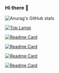 ### Hi there 👋

![Anurag's GitHub stats](https://github-readme-stats.vercel.app/api?username=diegodscamara&show_icons=true&theme=gradient)

[![Top Langs](https://github-readme-stats.vercel.app/api/top-langs/?username=diegodscamara&layout=compact)](https://github.com/anuraghazra/github-readme-stats)

[![Readme Card](https://github-readme-stats.vercel.app/api/pin/?username=diegodscamara&repo=react-componenets)](https://github.com/anuraghazra/github-readme-stats)

[![Readme Card](https://github-readme-stats.vercel.app/api/pin/?username=diegodscamara&repo=css-grid)](https://github.com/anuraghazra/github-readme-stats)

[![Readme Card](https://github-readme-stats.vercel.app/api/pin/?username=diegodscamara&repo=flexbox)](https://github.com/anuraghazra/github-readme-stats)

[![Readme Card](https://github-readme-stats.vercel.app/api/pin/?username=diegodscamara&repo=js-bank-system)](https://github.com/anuraghazra/github-readme-stats)





<!--
**diegodscamara/diegodscamara** is a ✨ _special_ ✨ repository because its `README.md` (this file) appears on your GitHub profile.

Here are some ideas to get you started:

- 🔭 I’m currently working on ...
- 🌱 I’m currently learning ...
- 👯 I’m looking to collaborate on ...
- 🤔 I’m looking for help with ...
- 💬 Ask me about ...
- 📫 How to reach me: ...
- 😄 Pronouns: ...
- ⚡ Fun fact: ...
-->
